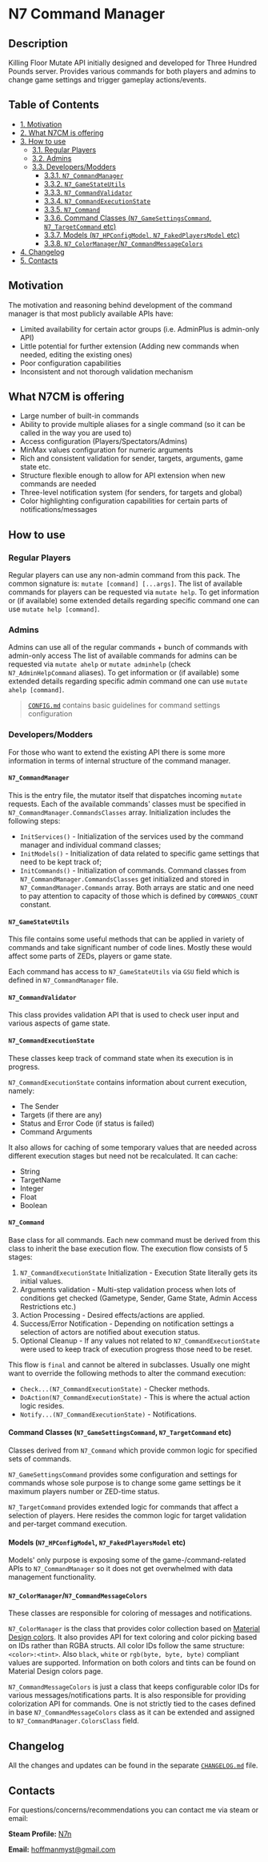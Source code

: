 # N7 Command Manager

## Description

Killing Floor Mutate API initially designed and developed for Three Hundred Pounds server.
Provides various commands for both players and admins to change game settings and trigger gameplay actions/events.

## Table of Contents

- [1. Motivation](#motivation)
- [2. What N7CM is offering](#what-n7cm-is-offering)
- [3. How to use](#how-to-use)
  - [3.1. Regular Players](#regular-players)
  - [3.2. Admins](#admins)
  - [3.3. Developers/Modders](#developersmodders)
    - [3.3.1. `N7_CommandManager`](#n7_commandmanager)
    - [3.3.2. `N7_GameStateUtils`](#n7_gamestateutils)
    - [3.3.3. `N7_CommandValidator`](#n7_commandvalidator)
    - [3.3.4. `N7_CommandExecutionState`](#n7_commandexecutionstate)
    - [3.3.5. `N7_Command`](#n7_command)
    - [3.3.6. Command Classes (`N7_GameSettingsCommand`, `N7_TargetCommand` etc)](#command-classes-n7_gamesettingscommand-n7_targetcommand-etc)
    - [3.3.7. Models (`N7_HPConfigModel`, `N7_FakedPlayersModel` etc)](#models-n7_hpconfigmodel-n7_fakedplayersmodel-etc)
    - [3.3.8. `N7_ColorManager`/`N7_CommandMessageColors`](#n7_colormanagern7_commandmessagecolors)
- [4. Changelog](#changelog)
- [5. Contacts](#contacts)

## Motivation

The motivation and reasoning behind development of the command manager is that most publicly available APIs have:

- Limited availability for certain actor groups (i.e. AdminPlus is admin-only API)
- Little potential for further extension (Adding new commands when needed, editing the existing ones)
- Poor configuration capabilities
- Inconsistent and not thorough validation mechanism

## What N7CM is offering

- Large number of built-in commands
- Ability to provide multiple aliases for a single command (so it can be called in the way you are used to)
- Access configuration (Players/Spectators/Admins)
- MinMax values configuration for numeric arguments
- Rich and consistent validation for sender, targets, arguments, game state etc.
- Structure flexible enough to allow for API extension when new commands are needed
- Three-level notification system (for senders, for targets and global)
- Color highlighting configuration capabilities for certain parts of notifications/messages

## How to use

### Regular Players

Regular players can use any non-admin command from this pack.
The common signature is: `mutate [command] [...args]`.
The list of available commands for players can be requested via `mutate help`.
To get information or (if available) some extended details regarding specific command one can use `mutate help [command]`.

### Admins

Admins can use all of the regular commands + bunch of commands with admin-only access
The list of available commands for admins can be requested via `mutate ahelp` or `mutate adminhelp` (check `N7_AdminHelpCommand` aliases).
To get information or (if available) some extended details regarding specific admin command one can use `mutate ahelp [command]`.

> [`CONFIG.md`](./CONFIG.md) contains basic guidelines for command settings configuration

### Developers/Modders

For those who want to extend the existing API there is some more information in terms of internal structure of the command manager.

#### `N7_CommandManager`

This is the entry file, the mutator itself that dispatches incoming `mutate` requests.
Each of the available commands' classes must be specified in `N7_CommandManager.CommandsClasses` array.
Initialization includes the following steps:

- `InitServices()` - Initialization of the services used by the command manager and individual command classes;
- `InitModels()` - Initialization of data related to specific game settings that need to be kept track of;
- `InitCommands()` - Initialization of commands. Command classes from `N7_CommandManager.CommandsClasses` get initialized and stored in `N7_CommandManager.Commands` array. Both arrays are static and one need to pay attention to capacity of those which is defined by `COMMANDS_COUNT` constant.

#### `N7_GameStateUtils`

This file contains some useful methods that can be applied in variety of commands and take significant number of code lines.
Mostly these would affect some parts of ZEDs, players or game state.

Each command has access to `N7_GameStateUtils` via `GSU` field which is defined in `N7_CommandManager` file.

#### `N7_CommandValidator`

This class provides validation API that is used to check user input and various aspects of game state.

#### `N7_CommandExecutionState`

These classes keep track of command state when its execution is in progress.

`N7_CommandExecutionState` contains information about current execution, namely:

- The Sender
- Targets (if there are any)
- Status and Error Code (if status is failed)
- Command Arguments

It also allows for caching of some temporary values that are needed across different execution stages but need not be recalculated.
It can cache:

- String
- TargetName
- Integer
- Float
- Boolean

#### `N7_Command`

Base class for all commands. Each new command must be derived from this class to inherit the base execution flow.
The execution flow consists of 5 stages:

1. `N7_CommandExecutionState` Initialization - Execution State literally gets its initial values.
2. Arguments validation - Multi-step validation process when lots of conditions get checked (Gametype, Sender, Game State, Admin Access Restrictions etc.)
3. Action Processing - Desired effects/actions are applied.
4. Success/Error Notification - Depending on notification settings a selection of actors are notified about execution status.
5. Optional Cleanup - If any values not related to `N7_CommandExecutionState` were used to keep track of execution progress those need to be reset.

This flow is `final` and cannot be altered in subclasses.
Usually one might want to override the following methods to alter the command execution:

- `Check...(N7_CommandExecutionState)` - Checker methods.
- `DoAction(N7_CommandExecutionState)` - This is where the actual action logic resides.
- `Notify...(N7_CommandExecutionState)` - Notifications.

#### Command Classes (`N7_GameSettingsCommand`, `N7_TargetCommand` etc)

Classes derived from `N7_Command` which provide common logic for specified sets of commands.

`N7_GameSettingsCommand` provides some configuration and settings for commands whose sole purpose is to change
some game settings be it maximum players number or ZED-time status.

`N7_TargetCommand` provides extended logic for commands that affect a selection of players.
Here resides the common logic for target validation and per-target command execution.

#### Models (`N7_HPConfigModel`, `N7_FakedPlayersModel` etc)

Models' only purpose is exposing some of the game-/command-related APIs to `N7_CommandManager`
so it does not get overwhelmed with data management functionality.

#### `N7_ColorManager`/`N7_CommandMessageColors`

These classes are responsible for coloring of messages and notifications.

`N7_ColorManager` is the class that provides color collection based on [Material Design colors](https://materialui.co/colors/).
It also provides API for text coloring and color picking based on IDs rather than RGBA structs.
All color IDs follow the same structure: `<color>:<tint>`. Also `black`, `white` or `rgb(byte, byte, byte)` compliant values are supported.
Information on both colors and tints can be found on Material Design colors page.

`N7_CommandMessageColors` is just a class that keeps configurable color IDs for various messages/notifications parts.
It is also responsible for providing colorization API for commands.
One is not strictly tied to the cases defined in base `N7_CommandMessageColors` class as it can be extended and assigned to `N7_CommandManager.ColorsClass` field.

## Changelog

All the changes and updates can be found in the separate [`CHANGELOG.md`](./CHANGELOG.md) file.

## Contacts

For questions/concerns/recommendations you can contact me via steam or email:

**Steam Profile:** [N7n](https://steamcommunity.com/id/NSHoffman/)

**Email:** [hoffmanmyst@gmail.com](mailto:hoffmanmyst@gmail.com)
